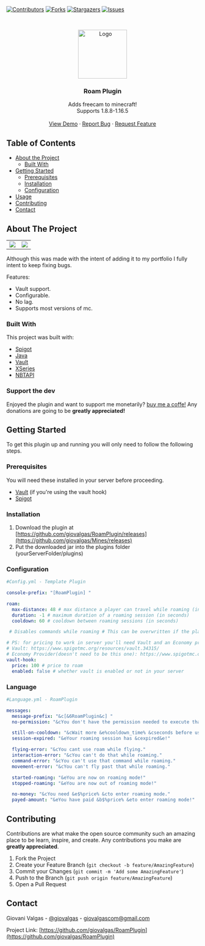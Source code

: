 <!-- PROJECT SHIELDS -->

[![Contributors][contributors-shield]][contributors-url]
[![Forks][forks-shield]][forks-url]
[![Stargazers][stars-shield]][stars-url]
[![Issues][issues-shield]][issues-url]


<!-- PROJECT LOGO -->
<br />
<p align="center">
  <a href="https://github.com/giovalgas/Mines">
    <img src="https://i.pinimg.com/564x/51/b9/b3/51b9b3db5da0b94626e90b1655730fff.jpg" alt="Logo" width="128" height="128">
  </a>

  <h3 align="center">Roam Plugin</h3>

  <p align="center">
    Adds freecam to minecraft! <br />
    Supports 1.8.8-1.16.5
    <br />
    <br />
    <a href="https://youtu.be/iNT8EAlLA-c">View Demo</a>
    ·
    <a href="https://github.com/giovalgas/RoamPlugin/issues">Report Bug</a>
    ·
    <a href="https://github.com/giovalgas/RoamPlugin/issues">Request Feature</a>
  </p>
</p>



<!-- TABLE OF CONTENTS -->
## Table of Contents

* [About the Project](#about-the-project)
  * [Built With](#built-with)
* [Getting Started](#getting-started)
  * [Prerequisites](#prerequisites)
  * [Installation](#installation)
  * [Configuration](#configuration)
* [Usage](#usage)
* [Contributing](#contributing)
* [Contact](#contact)

<!-- ABOUT THE PROJECT -->
## About The Project
<table>
  <tr>
    <td><img src="https://i.gyazo.com/172dc9b129cf236993a609f0bf2dbf7c.gif"></td>
    <td><img src="https://i.gyazo.com/7393acfc945863c4224cc46ceebdcbec.gif"></td>
  </tr>
 </table>

Although this was made with the intent of adding it to my portfolio I fully intent to keep fixing bugs.

Features:
* Vault support.
* Configurable.
* No lag.
* Supports most versions of mc.


### Built With
This project was built with:
* [Spigot](https://www.spigotmc.org/)
* [Java](https://java.com/pt-BR/)
* [Vault](https://dev.bukkit.org/projects/vault)
* [XSeries](https://github.com/CryptoMorin/XSeries)
* [NBTAPI](https://www.spigotmc.org/resources/nbt-api.7939/)

### Support the dev

Enjoyed the plugin and want to support me monetarily? [buy me a coffe!](https://www.buymeacoffee.com/giovalgasdev)
Any donations are going to be **greatly appreciated!**
<!-- GETTING STARTED -->
## Getting Started

To get this plugin up and running you will only need to follow the following steps.

### Prerequisites

You will need these installed in your server before proceeding.

* [Vault](https://dev.bukkit.org/projects/vault) (if you're using the vault hook)
* [Spigot](https://www.spigotmc.org/)


### Installation

1. Download the plugin at [https://github.com/giovalgas/RoamPlugin/releases](https://github.com/giovalgas/Mines/releases)
2. Put the downloaded jar into the plugins folder (yourServerFolder/plugins)

### Configuration

```yaml
#Config.yml - Template Plugin  

console-prefix: "[RoamPlugin] "  

roam:  
  max-distance: 48 # max distance a player can travel while roaming (in blocks)  
  duration: -1 # maximum duration of a roaming session (in seconds)  
  cooldown: 60 # cooldown between roaming sessions (in seconds)  

 # Disables commands while roaming # This can be overwritten if the player in question has the permission "roamplugin.command.<command>" # This can also be overwritten if the player has "roamplugin.admin"  disable-commands: true  

# PS: for pricing to work in server you'll need Vault and an Economy provider  
# Vault: https://www.spigotmc.org/resources/vault.34315/  
# Economy Provider(doesn't need to be this one): https://www.spigotmc.org/resources/essentialsx.9089/  
vault-hook:  
  price: 100 # price to roam  
  enabled: false # whether vault is enabled or not in your server
```

### Language

```yaml
#Language.yml - RoamPlugin

messages:  
  message-prefix: "&c[&6RoamPlugin&c] "  
  no-permission: "&cYou don't have the permission needed to execute that command."  

  still-on-cooldown: "&cWait more &e%cooldown_time% &cseconds before using that again."  
  session-expired: "&eYour roaming session has &cexpired&e!"  

  flying-error: "&cYou cant use roam while flying."  
  interaction-error: "&cYou can't do that while roaming."  
  command-error: "&cYou can't use that command while roaming."  
  movement-error: "&cYou can't fly past that while roaming."  

  started-roaming: "&eYou are now on roaming mode!"  
  stopped-roaming: "&eYou are now out of roaming mode!"  

  no-money: "&cYou need &e$%price% &cto enter roaming mode."  
  payed-amount: "&eYou have paid &b$%price% &eto enter roaming mode!"
```

<!-- CONTRIBUTING -->
## Contributing

Contributions are what make the open source community such an amazing place to be learn, inspire, and create. Any contributions you make are **greatly appreciated**.

1. Fork the Project
2. Create your Feature Branch (`git checkout -b feature/AmazingFeature`)
3. Commit your Changes (`git commit -m 'Add some AmazingFeature'`)
4. Push to the Branch (`git push origin feature/AmazingFeature`)
5. Open a Pull Request

<!-- CONTACT -->
## Contact

Giovani Valgas - [@giovalgas](https://twitter.com/giovalgas) - giovalgascom@gmail.com

Project Link: [https://github.com/giovalgas/RoamPlugin](https://github.com/giovalgas/RoamPlugin)

<!-- MARKDOWN LINKS & IMAGES -->
<!-- https://www.markdownguide.org/basic-syntax/#reference-style-links -->
[contributors-shield]: https://img.shields.io/github/contributors/giovalgas/RoamPlugin.svg?style=flat-square
[contributors-url]: https://github.com/giovalgas/RoamPlugin/graphs/contributors
[forks-shield]: https://img.shields.io/github/forks/giovalgas/RoamPlugin.svg?style=flat-square
[forks-url]: https://github.com/giovalgas/RoamPlugin/network/members
[stars-shield]: https://img.shields.io/github/stars/giovalgas/RoamPlugin.svg?style=flat-square
[stars-url]: https://github.com/giovalgas/RoamPlugin/stargazers
[issues-shield]: https://img.shields.io/github/issues/giovalgas/RoamPlugin.svg?style=flat-square
[issues-url]: https://github.com/giovalgas/RoamPlugin/issues
